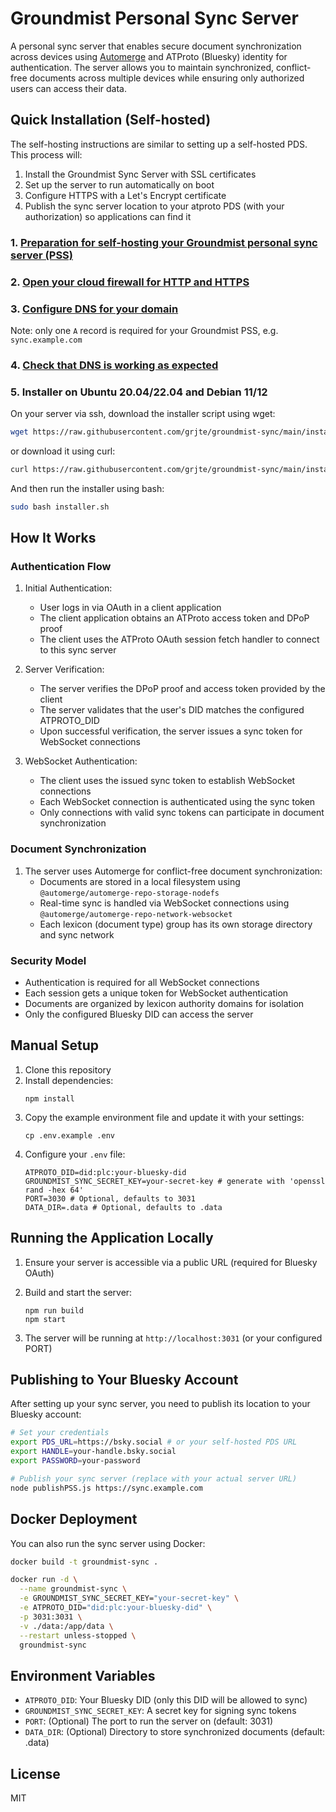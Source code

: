 # Groundmist Personal Sync Server

A personal sync server that enables secure document synchronization across devices using [Automerge](https://automerge.org/) and ATProto (Bluesky) identity for authentication. The server allows you to maintain synchronized, conflict-free documents across multiple devices while ensuring only authorized users can access their data.

## Quick Installation (Self-hosted)

The self-hosting instructions are similar to setting up a self-hosted PDS. This process will:
1. Install the Groundmist Sync Server with SSL certificates
2. Set up the server to run automatically on boot
3. Configure HTTPS with a Let's Encrypt certificate
4. Publish the sync server location to your atproto PDS (with your authorization) so applications can find it

### 1. [Preparation for self-hosting your Groundmist personal sync server (PSS)](https://atproto.com/guides/self-hosting#preparation-for-self-hosting-pds)

### 2. [Open your cloud firewall for HTTP and HTTPS](https://atproto.com/guides/self-hosting#open-your-cloud-firewall-for-http-and-https)

### 3. [Configure DNS for your domain](https://atproto.com/guides/self-hosting#configure-dns-for-your-domain)

Note: only one `A` record is required for your Groundmist PSS, e.g. `sync.example.com`

### 4. [Check that DNS is working as expected](https://atproto.com/guides/self-hosting#configure-dns-for-your-domain)

### 5. Installer on Ubuntu 20.04/22.04 and Debian 11/12

On your server via ssh, download the installer script using wget:

```bash
wget https://raw.githubusercontent.com/grjte/groundmist-sync/main/installer.sh
```

or download it using curl:

```bash
curl https://raw.githubusercontent.com/grjte/groundmist-sync/main/installer.sh >installer.sh
```

And then run the installer using bash:

```bash
sudo bash installer.sh
```

## How It Works

### Authentication Flow
1. Initial Authentication:
   - User logs in via OAuth in a client application
   - The client application obtains an ATProto access token and DPoP proof
   - The client uses the ATProto OAuth session fetch handler to connect to this sync server

2. Server Verification:
   - The server verifies the DPoP proof and access token provided by the client
   - The server validates that the user's DID matches the configured ATPROTO_DID
   - Upon successful verification, the server issues a sync token for WebSocket connections

3. WebSocket Authentication:
   - The client uses the issued sync token to establish WebSocket connections
   - Each WebSocket connection is authenticated using the sync token
   - Only connections with valid sync tokens can participate in document synchronization

### Document Synchronization
1. The server uses Automerge for conflict-free document synchronization:
   - Documents are stored in a local filesystem using `@automerge/automerge-repo-storage-nodefs`
   - Real-time sync is handled via WebSocket connections using `@automerge/automerge-repo-network-websocket`
   - Each lexicon (document type) group has its own storage directory and sync network

### Security Model
- Authentication is required for all WebSocket connections
- Each session gets a unique token for WebSocket authentication
- Documents are organized by lexicon authority domains for isolation
- Only the configured Bluesky DID can access the server

## Manual Setup

1. Clone this repository
2. Install dependencies:
   ```
   npm install
   ```
3. Copy the example environment file and update it with your settings:
   ```
   cp .env.example .env
   ```
4. Configure your `.env` file:
   ```
   ATPROTO_DID=did:plc:your-bluesky-did
   GROUNDMIST_SYNC_SECRET_KEY=your-secret-key # generate with 'openssl rand -hex 64'
   PORT=3030 # Optional, defaults to 3031
   DATA_DIR=.data # Optional, defaults to .data
   ```

## Running the Application Locally

1. Ensure your server is accessible via a public URL (required for Bluesky OAuth)

2. Build and start the server:
   ```
   npm run build
   npm start
   ```

3. The server will be running at `http://localhost:3031` (or your configured PORT)

## Publishing to Your Bluesky Account

After setting up your sync server, you need to publish its location to your Bluesky account:

```bash
# Set your credentials
export PDS_URL=https://bsky.social # or your self-hosted PDS URL
export HANDLE=your-handle.bsky.social
export PASSWORD=your-password

# Publish your sync server (replace with your actual server URL)
node publishPSS.js https://sync.example.com
```

## Docker Deployment

You can also run the sync server using Docker:

```bash
docker build -t groundmist-sync .

docker run -d \
  --name groundmist-sync \
  -e GROUNDMIST_SYNC_SECRET_KEY="your-secret-key" \
  -e ATPROTO_DID="did:plc:your-bluesky-did" \
  -p 3031:3031 \
  -v ./data:/app/data \
  --restart unless-stopped \
  groundmist-sync
```

## Environment Variables

- `ATPROTO_DID`: Your Bluesky DID (only this DID will be allowed to sync)
- `GROUNDMIST_SYNC_SECRET_KEY`: A secret key for signing sync tokens
- `PORT`: (Optional) The port to run the server on (default: 3031)
- `DATA_DIR`: (Optional) Directory to store synchronized documents (default: .data)

## License

MIT